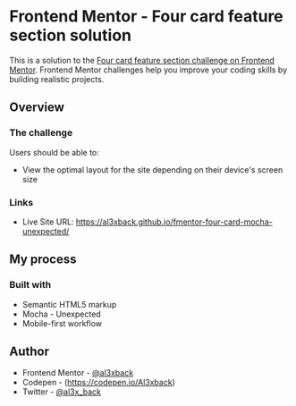 # Frontend Mentor - Four card feature section solution

This is a solution to the [Four card feature section challenge on Frontend Mentor](https://www.frontendmentor.io/challenges/four-card-feature-section-weK1eFYK). Frontend Mentor challenges help you improve your coding skills by building realistic projects.

## Overview

### The challenge

Users should be able to:

- View the optimal layout for the site depending on their device's screen size

### Links

- Live Site URL: https://al3xback.github.io/fmentor-four-card-mocha-unexpected/

## My process

### Built with

- Semantic HTML5 markup
- Mocha - Unexpected
- Mobile-first workflow

## Author

- Frontend Mentor - [@al3xback](https://www.frontendmentor.io/profile/al3xback)
- Codepen - (https://codepen.io/Al3xback)
- Twitter - [@al3x_back](https://twitter.com/al3x_back)
